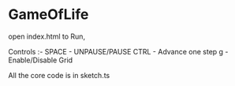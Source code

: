 # GameOfLife
open index.html to Run,

Controls :-
SPACE - UNPAUSE/PAUSE
CTRL - Advance one step
g - Enable/Disable Grid

All the core code is in sketch.ts
